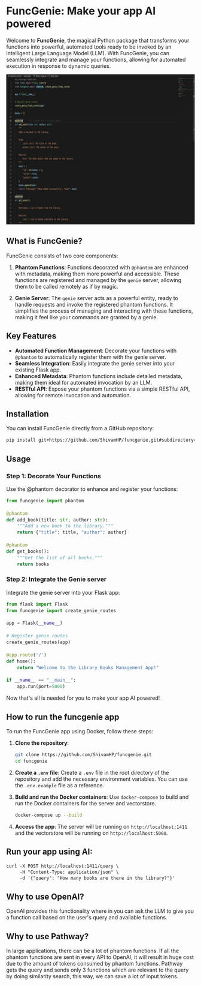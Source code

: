 # FuncGenie: Make your app AI powered

Welcome to **FuncGenie**, the magical Python package that transforms your functions into powerful, automated tools ready to be invoked by an intelligent Large Language Model (LLM). With FuncGenie, you can seamlessly integrate and manage your functions, allowing for automated execution in response to dynamic queries.

<img src="funcgenie.gif" width="800" height="400" alt="funcgenie demo">

## What is FuncGenie?

FuncGenie consists of two core components:

1. **Phantom Functions**: Functions decorated with `@phantom` are enhanced with metadata, making them more powerful and accessible. These functions are registered and managed by the `genie` server, allowing them to be called remotely as if by magic.

2. **Genie Server**: The `genie` server acts as a powerful entity, ready to handle requests and invoke the registered phantom functions. It simplifies the process of managing and interacting with these functions, making it feel like your commands are granted by a genie.

## Key Features

- **Automated Function Management**: Decorate your functions with `@phantom` to automatically register them with the genie server.
- **Seamless Integration**: Easily integrate the genie server into your existing Flask app.
- **Enhanced Metadata**: Phantom functions include detailed metadata, making them ideal for automated invocation by an LLM.
- **RESTful API**: Expose your phantom functions via a simple RESTful API, allowing for remote invocation and automation.

## Installation

You can install FuncGenie directly from a GitHub repository:

```bash
pip install git+https://github.com/ShivamHP/funcgenie.git#subdirectory=funcgenie-python
```

## Usage

### Step 1: Decorate Your Functions
Use the @phantom decorator to enhance and register your functions:
```python
from funcgenie import phantom

@phantom
def add_book(title: str, author: str):
    """Add a new book to the library."""
    return {"title": title, "author": author}

@phantom
def get_books():
    """Get the list of all books."""
    return books
```

### Step 2: Integrate the Genie server
Integrate the genie server into your Flask app:
```python
from flask import Flask
from funcgenie import create_genie_routes

app = Flask(__name__)

# Register genie routes
create_genie_routes(app)

@app.route('/')
def home():
    return "Welcome to the Library Books Management App!"

if __name__ == "__main__":
    app.run(port=5000)
```

Now that's all is needed for you to make your app AI powered!

## How to run the funcgenie app

To run the FuncGenie app using Docker, follow these steps:

1. **Clone the repository**:
    ```bash
    git clone https://github.com/ShivamHP/funcgenie.git
    cd funcgenie
    ```

2. **Create a `.env` file**:
    Create a `.env` file in the root directory of the repository and add the necessary environment variables. You can use the `.env.example` file as a reference.

3. **Build and run the Docker containers**:
    Use `docker-compose` to build and run the Docker containers for the server and vectorstore.
    ```bash
    docker-compose up --build
    ```

4. **Access the app**:
    The server will be running on `http://localhost:1411` and the vectorstore will be running on `http://localhost:5000`.

## Run your app using AI:

```
curl -X POST http://localhost:1411/query \
     -H "Content-Type: application/json" \
     -d '{"query": "How many books are there in the library?"}'
```

## Why to use OpenAI?

OpenAI provides this functionality where in you can ask the LLM to give you a function call based on the user's query and available functions.

## Why to use Pathway?

In large applications, there can be a lot of phantom functions. If all the phantom functions are sent in every API to OpenAI, it will result in huge cost due to the amount of tokens consumed by phantom functions. 
Pathway gets the query and sends only 3 functions which are relevant to the query by doing similarity search, this way, we can save a lot of input tokens.
